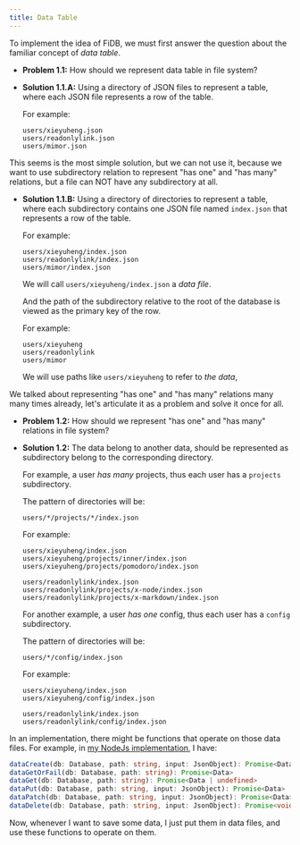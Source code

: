 ```yaml
---
title: Data Table
---
```


To implement the idea of FiDB,
we must first answer the question about
the familiar concept of _data table_.

- **Problem 1.1:** How should we represent data table in file system?

- **Solution 1.1.A:** Using a directory of JSON files to represent a table,
  where each JSON file represents a row of the table.

  For example:

  ```
  users/xieyuheng.json
  users/readonlylink.json
  users/mimor.json
  ```

This seems is the most simple solution, but we can not use it,
because we want to use subdirectory relation
to represent "has one" and "has many" relations,
but a file can NOT have any subdirectory at all.

- **Solution 1.1.B:** Using a directory of directories to represent a table,
  where each subdirectory contains one JSON file named `index.json`
  that represents a row of the table.

  For example:

  ```
  users/xieyuheng/index.json
  users/readonlylink/index.json
  users/mimor/index.json
  ```

  We will call `users/xieyuheng/index.json` a _data file_.

  And the path of the subdirectory relative to the root of the database
  is viewed as the primary key of the row.

  For example:

  ```
  users/xieyuheng
  users/readonlylink
  users/mimor
  ```

  We will use paths like `users/xieyuheng` to refer to _the data_,

We talked about representing "has one" and "has many" relations
many many times already, let's articulate it as a problem
and solve it once for all.

- **Problem 1.2:** How should we represent "has one" and "has many" relations in file system?

- **Solution 1.2:** The data belong to another data,
  should be represented as subdirectory
  belong to the corresponding directory.

  For example, a user _has many_ projects,
  thus each user has a `projects` subdirectory.

  The pattern of directories will be:

  ```
  users/*/projects/*/index.json
  ```

  For example:

  ```
  users/xieyuheng/index.json
  users/xieyuheng/projects/inner/index.json
  users/xieyuheng/projects/pomodoro/index.json

  users/readonlylink/index.json
  users/readonlylink/projects/x-node/index.json
  users/readonlylink/projects/x-markdown/index.json
  ```

  For another example, a user _has one_ config,
  thus each user has a `config` subdirectory.

  The pattern of directories will be:

  ```
  users/*/config/index.json
  ```

  For example:

  ```
  users/xieyuheng/index.json
  users/xieyuheng/config/index.json

  users/readonlylink/index.json
  users/readonlylink/config/index.json
  ```

In an implementation, there might be functions
that operate on those data files.
For example, in [my NodeJs implementation](github.com/fidb-official/fidb),
I have:

```ts
dataCreate(db: Database, path: string, input: JsonObject): Promise<Data>
dataGetOrFail(db: Database, path: string): Promise<Data>
dataGet(db: Database, path: string): Promise<Data | undefined>
dataPut(db: Database, path: string, input: JsonObject): Promise<Data>
dataPatch(db: Database, path: string, input: JsonObject): Promise<Data>
dataDelete(db: Database, path: string, input: JsonObject): Promise<void>
```

Now, whenever I want to save some data,
I just put them in data files,
and use these functions to operate on them.
